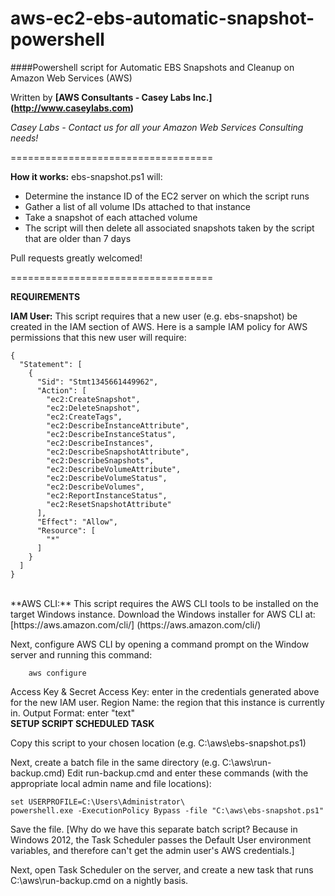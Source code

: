 aws-ec2-ebs-automatic-snapshot-powershell
===================================

####Powershell script for Automatic EBS Snapshots and Cleanup on Amazon Web Services (AWS)

Written by **[AWS Consultants - Casey Labs Inc.] (http://www.caseylabs.com)**

*Casey Labs - Contact us for all your Amazon Web Services Consulting needs!*

===================================

**How it works:**
ebs-snapshot.ps1 will:
- Determine the instance ID of the EC2 server on which the script runs
- Gather a list of all volume IDs attached to that instance
- Take a snapshot of each attached volume
- The script will then delete all associated snapshots taken by the script that are older than 7 days


Pull requests greatly welcomed!

===================================

**REQUIREMENTS**

**IAM User:** This script requires that a new user (e.g. ebs-snapshot) be created in the IAM section of AWS. 
Here is a sample IAM policy for AWS permissions that this new user will require:

```
{
  "Statement": [
    {
      "Sid": "Stmt1345661449962",
      "Action": [
        "ec2:CreateSnapshot",
        "ec2:DeleteSnapshot",
        "ec2:CreateTags",
        "ec2:DescribeInstanceAttribute",
        "ec2:DescribeInstanceStatus",
        "ec2:DescribeInstances",
        "ec2:DescribeSnapshotAttribute",
        "ec2:DescribeSnapshots",
        "ec2:DescribeVolumeAttribute",
        "ec2:DescribeVolumeStatus",
        "ec2:DescribeVolumes",
        "ec2:ReportInstanceStatus",
        "ec2:ResetSnapshotAttribute"
      ],
      "Effect": "Allow",
      "Resource": [
        "*"
      ]
    }
  ]
}
```
<br />
**AWS CLI:** This script requires the AWS CLI tools to be installed on the target Windows instance.
Download the Windows installer for AWS CLI at: [https://aws.amazon.com/cli/] (https://aws.amazon.com/cli/)

Next, configure AWS CLI by opening a command prompt on the Window server and running this command: 
```
	aws configure
```

Access Key & Secret Access Key: enter in the credentials generated above for the new IAM user.
Region Name: the region that this instance is currently in.
Output Format: enter "text"
<br />
**SETUP SCRIPT SCHEDULED TASK**

Copy this script to your chosen location (e.g. C:\aws\ebs-snapshot.ps1)

Next, create a batch file in the same directory (e.g. C:\aws\run-backup.cmd)
Edit run-backup.cmd and enter these commands (with the appropriate local admin name and file locations):

```
set USERPROFILE=C:\Users\Administrator\
powershell.exe -ExecutionPolicy Bypass -file "C:\aws\ebs-snapshot.ps1"
```

Save the file. [Why do we have this separate batch script? Because in Windows 2012, the Task Scheduler passes the Default User environment variables, and therefore can't get the admin user's AWS credentials.]

Next, open Task Scheduler on the server, and create a new task that runs C:\aws\run-backup.cmd on a nightly basis.
